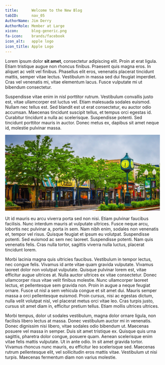 ```yaml
---
title:      Welcome to the New Blog
tabID:      nav_05
AuthorName: Jim Derry
AuthorRole: Member at Large
xicon:      blog-generic.png
fa-icon:    brands/facebook
icon_alt:   apple logo
icon_title: Apple Logo
---
```


Lorem ipsum dolor **sit amet**, consectetur adipiscing elit. Proin at erat ligula.
Etiam tristique augue non rhoncus finibus. Praesent quis magna eros. In aliquet
ac velit vel finibus. Phasellus elit eros, venenatis placerat tincidunt mattis,
semper vitae lectus. Vestibulum in massa sed dui feugiat imperdiet. Cras vel
venenatis mi, vitae elementum lacus. Fusce vulputate mi ut bibendum consectetur.

Suspendisse vitae enim in nisl porttitor rutrum. Vestibulum convallis justo est,
vitae ullamcorper est luctus vel. Etiam malesuada sodales euismod. Nullam nec
tellus est. Sed blandit est ut erat consectetur, eu auctor odio accumsan.
Maecenas tincidunt suscipit tellus, et tempus orci egestas id. Curabitur
tincidunt a nulla ac scelerisque. Suspendisse potenti. Sed tincidunt porttitor
mauris in auctor. Donec metus ex, dapibus sit amet neque id, molestie pulvinar
massa.

![Image](/assets/images/plymouth-downtown.jpg)

Ut id mauris eu arcu viverra porta sed non nisi. Etiam pulvinar faucibus
facilisis. Nunc interdum mauris at vulputate ultrices. Fusce neque arcu,
lobortis nec pulvinar a, porta in sem. Nam nibh enim, sodales non venenatis et,
tempor vel risus. Quisque feugiat et ipsum eu volutpat. Suspendisse potenti. Sed
euismod ac sem nec laoreet. Suspendisse potenti. Nam quis venenatis felis. Cras
nulla tortor, sagittis viverra nulla luctus, placerat tincidunt lorem.

Morbi lacinia magna quis ultricies faucibus. Vestibulum in tempor lectus, nec
congue felis. Vivamus id ante vitae quam gravida vulputate. Vivamus laoreet
dolor non volutpat vulputate. Quisque pulvinar lorem est, vitae efficitur augue
ultrices at. Nulla auctor ultrices ex vitae consectetur. Donec ullamcorper risus
vitae velit finibus molestie. Nunc ullamcorper laoreet lectus, et pellentesque
sem gravida non. Proin in augue a neque feugiat ornare. Fusce ut nisl a sem
vehicula congue et sit amet dui. Mauris semper massa a orci pellentesque
euismod. Proin cursus, nisi ac egestas dictum, nulla velit volutpat nisl, vel
placerat metus orci vitae leo. Cras turpis justo, cursus sit amet diam in,
efficitur pretium tellus. Etiam mollis ultrices ultrices.

Morbi tempus, dolor ut sodales vestibulum, magna dolor ornare ligula, non
facilisis libero lectus at massa. Donec vestibulum auctor mi in venenatis. Donec
dignissim nisi libero, vitae sodales odio bibendum ut. Maecenas posuere vel
massa in semper. Duis sit amet tristique ex. Quisque quis urna sagittis,
pharetra dolor congue, posuere quam. Aenean scelerisque enim vitae felis mattis
vulputate. Ut in ante odio. In sit amet gravida tortor. Vivamus rhoncus nunc
mauris, eu efficitur leo scelerisque sed. Maecenas rutrum pellentesque elit, vel
sollicitudin eros mattis vitae. Vestibulum ut nisi turpis. Maecenas fermentum
diam non varius molestie.
